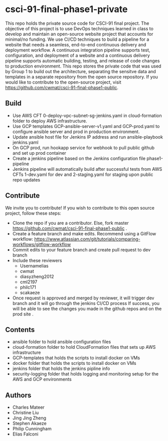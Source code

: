 # csci-91-final-phase1-private
This repo holds the  private source code for CSCI-91 final project. The objective of this project is to use DevOps techniques learned in class to develop and maintain an open-source website project that accounts for minimal/no funding. We use CI/CD techniques to build a pipeline for a website that needs a seamless, end-to-end continuous delivery and deployment workflow. A continuous integration pipeline supports test, configuration, and deployment of a website and a continuous delivery pipeline supports automatic building, testing, and release of code changes to production environment. This repo stores the private code that was used by Group 1 to build out the architecture, separating the sensitve data and templates in a separate repository from the open source repository. If you would like to contribute to the open-source project, visit https://github.com/cwmat/csci-91-final-phase1-public. 

## Build

* Use AWS CFT 0-deploy-vpc-subnet-sg-jenkins.yaml in cloud-formation folder to deploy AWS infrastructure. 
* Use GCP templates GCP-ansible-server-v1.yaml and GCP-prod.yaml to configure ansible server and prod in production environment. 
* Update ansible host file for Jenkins IP address and run ansible-playbook jenkins.yaml 
* On GCP prod, run hookapp service for webhook to pull public github and set up prod container
* Create a jenkins pipeline based on the Jenkins configuration file phase1-pipeline
* Jenkins pipeline will automatically build after successful tests from AWS CFTs 1-dev.yaml for dev and 2-staging.yaml for staging upon public repo updates

## Contribute

We invite you to contribute! If you wish to contribute to this open source project, follow these steps:

- Clone the repo if you are a contributor.  Else, fork master https://github.com/cwmat/csci-91-final-phase1-public .
- Create a feature branch and make edits.  Recommend using a GitFlow workflow: https://www.atlassian.com/git/tutorials/comparing-workflows/gitflow-workflow
- Commit edits to your feature branch and create pull request to dev branch
- Include these reviewers 
  - Usernamelias
  - cwmat
  - diasyzheng2012
  - cml2197
  - philc171
  - scakaeze
- Once request is approved and merged by reviewer, it will trigger dev branch and it will go through the jenkins CI/CD process 
If success, you will be able to see the changes you made in the github repos and on the prod site .

## Contents 
* ansible folder to hold ansible configuration files 
* cloud-formation folder to hold CloudFormation files that sets up AWS infrastructure 
* GCP-templates that holds the scripts to install docker on VMs
* docker folder that holds the scripts to install docker on VMs 
* jenkins folder that holds the jenkins pipline info 
* security-logging folder that holds logging and monitoring setup for the AWS and GCP environments 

## Authors 
* Charles Mateer
* Christine Liu 
* Jing Jing Zheng
* Stephen Akaeze
* Philip Cunningham
* Elias Falconi 

